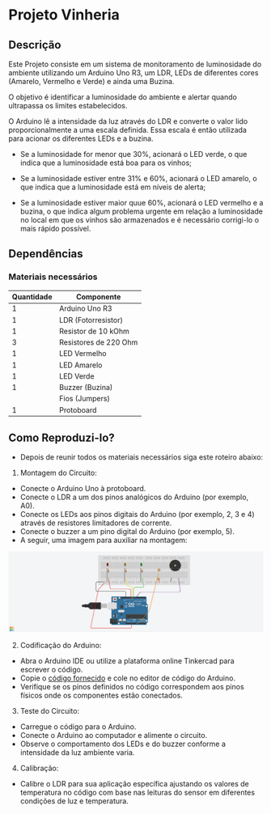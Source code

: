 # Projeto Vinheria

## Descrição 
Este Projeto consiste em um sistema de monitoramento de luminosidade do ambiente utilizando um Arduino Uno R3, um LDR, LEDs de diferentes cores (Amarelo, Vermelho e Verde) e ainda uma Buzina.

O objetivo é identificar a luminosidade do ambiente e alertar quando ultrapassa os limites estabelecidos.

O Arduino lê a intensidade da luz através do LDR e converte o valor lido proporcionalmente a uma escala definida.
Essa escala é então utilizada para acionar os diferentes LEDs e a buzina.

- Se a luminosidade for menor que 30%, acionará o LED verde, o que indica que a luminosidade está boa para os vinhos;

- Se a luminosidade estiver entre 31% e 60%, acionará o LED amarelo, o que indica que a luminosidade está em níveis de alerta;

- Se a luminosidade estiver maior quue 60%, acionará o LED vermelho e a buzina, o que indica algum problema urgente em relação a luminosidade no local em que os vinhos são armazenados e é necessário corrigi-lo o mais rápido possível. 


## Dependências
### Materiais necessários

| Quantidade| Componente | 
|---------- |----------|
| 1         | Arduino Uno R3   |
| 1    | LDR (Fotorresistor)   | 
|1     | Resistor de 10 kOhm|
|3     | Resistores de 220 Ohm|
|1     | LED Vermelho |
|1     |LED Amarelo|
|1     |LED Verde|
|1     |Buzzer (Buzina)|
|      |Fios (Jumpers)|
|1     |Protoboard|


## Como Reproduzi-lo?

- Depois de reunir todos os materiais necessários siga este roteiro abaixo:
  
1. Montagem do Circuito:

- Conecte o Arduino Uno à protoboard.
- Conecte o LDR a um dos pinos analógicos do Arduino (por exemplo, A0).
- Conecte os LEDs aos pinos digitais do Arduino (por exemplo, 2, 3 e 4) através de resistores limitadores de corrente.
- Conecte o buzzer a um pino digital do Arduino (por exemplo, 5).
- A seguir, uma imagem para auxiliar na montagem:

<img src="https://github.com/Giulia-Rocha/CP1-Edge/blob/main/Checkpoint-1.png"  width="1500"/>



2. Codificação do Arduino:

- Abra o Arduino IDE ou utilize a plataforma online Tinkercad para escrever o código.
- Copie o [código fornecido](Codigo_Fonte.cpp) e cole no editor de código do Arduino.
- Verifique se os pinos definidos no código correspondem aos pinos físicos onde os componentes estão conectados.



3. Teste do Circuito:

- Carregue o código para o Arduino.
- Conecte o Arduino ao computador e alimente o circuito.
- Observe o comportamento dos LEDs e do buzzer conforme a intensidade da luz ambiente varia.




4. Calibração:

- Calibre o LDR para sua aplicação específica ajustando os valores de temperatura no código com base nas leituras do sensor em diferentes condições de luz e temperatura.





